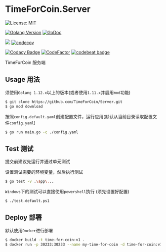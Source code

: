 # TimeForCoin.Server

[![License: MIT](https://img.shields.io/badge/License-MIT-yellow.svg)](https://opensource.org/licenses/MIT)

[![Golang Version](https://img.shields.io/badge/Golang-1.12.1-blue.svg)](https://golang.org/doc/devel/release.html#go1.12)
[![GoDoc](https://godoc.org/github.com/TimeForCoin/Server/app?status.svg)](https://godoc.org/github.com/TimeForCoin/Server/app)

[![](https://api.travis-ci.org/TimeForCoin/Server.svg?branch=master)](https://www.travis-ci.org/TimeForCoin/Server)
[![codecov](https://codecov.io/gh/TimeForCoin/Server/branch/master/graph/badge.svg)](https://codecov.io/gh/TimeForCoin/Server)

[![Codacy Badge](https://api.codacy.com/project/badge/Grade/52975f5b0d5e4b7aa257601e79919384)](https://app.codacy.com/app/ZhenlyChen/Server?utm_source=github.com&utm_medium=referral&utm_content=TimeForCoin/Server&utm_campaign=Badge_Grade_Dashboard)
[![CodeFactor](https://www.codefactor.io/repository/github/timeforcoin/server/badge)](https://www.codefactor.io/repository/github/timeforcoin/server)
[![codebeat badge](https://codebeat.co/badges/9b89186f-55a9-42a4-bc6f-f6f10c36c1cd)](https://codebeat.co/projects/github-com-timeforcoin-server-master)

TimeForCoin 服务端

## Usage 用法

须使用`Golang 1.12.x`以上的版本(或者使用`1.11.x`并启用`mod`功能)

```bash
$ git clone https://github.com/TimeForCoin/Server.git
$ go mod download
```

按照`config.default.yaml`创建配置文件，运行应用(默认从当前目录读取配置文件`config.yaml`)

```bash
$ go run main.go -c ./config.yaml
```



## Test 测试

提交前建议先运行并通过单元测试

设置测试需要的环境变量，然后执行测试

```bash
$ go test -v .\app\...
```

`Windows`下的测试可以直接使用`powershell`执行 (须先设置好配置)

```bash
$ ./test.default.ps1
```



## Deploy 部署

默认使用`Docker`进行部署

```bash
$ docker build -t time-for-coin:v1 .
$ docker run -p 30233:30233 --name my-time-for-coin -d time-for-coin:v1
```

